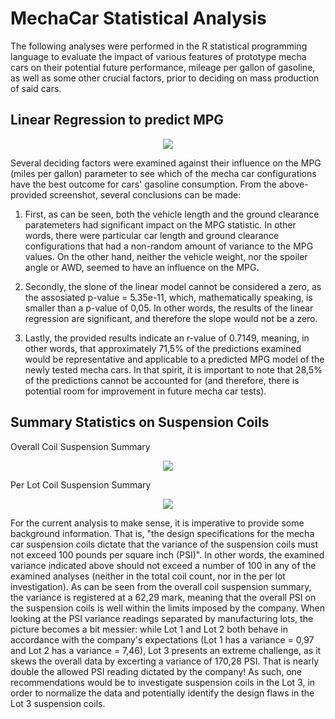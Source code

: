 # MechaCar Statistical Analysis
The following analyses were performed in the R statistical programming language to evaluate the impact of various features of prototype mecha cars on their potential future performance, mileage per gallon of gasoline, as well as some other crucial factors, prior to deciding on mass production of said cars.

## Linear Regression to predict MPG

<p align="center">
  <img src="https://user-images.githubusercontent.com/99566803/171518870-f3e17f79-636c-440d-b898-556d74be39a2.png" />
</p>

Several deciding factors were examined against their influence on the MPG (miles per gallon) parameter to see which of the mecha car configurations have the best outcome for cars' gasoline consumption. From the above-provided screenshot, several conclusions can be made:

1. First, as can be seen, both the vehicle length and the ground clearance paratemeters had significant impact on the MPG statistic. In other words, there were particular car length and ground clearance configurations that had a non-random amount of variance to the MPG values. On the other hand, neither the vehicle weight, nor the spoiler angle or AWD, seemed to have an influence on the MPG.

2. Secondly, the slone of the linear model cannot be considered a zero, as the assosiated p-value = 5.35e-11, which, mathematically speaking, is smaller than a p-value of 0,05. In other words, the results of the linear regression are significant, and therefore the slope would not be a zero.

3. Lastly, the provided results indicate an r-value of 0.7149, meaning, in other words, that approximately 71,5% of the predictions examined would be representative and applicable to a predicted MPG model of the newly tested mecha cars. In that spirit, it is important to note that 28,5% of the predictions cannot be accounted for (and therefore, there is potential room for improvement in future mecha car tests).

## Summary Statistics on Suspension Coils

Overall Coil Suspension Summary
<p align="center">
  <img src="https://user-images.githubusercontent.com/99566803/171524444-b903cf84-9bef-4b3f-b7c8-dc12413d9ab6.png" />
</p>

Per Lot Coil Suspension Summary
<p align="center">
  <img src="https://user-images.githubusercontent.com/99566803/171524446-d6301c14-50da-4961-9146-c55af5d176aa.png" />
</p>

For the current analysis to make sense, it is imperative to provide some background information. That is, "the design specifications for the mecha car suspension  coils dictate that the variance of the suspension coils must not exceed 100 pounds per square inch (PSI)". In other words, the examined variance indicated above should not exceed a number of 100 in any of the examined analyses (neither in the total coil count, nor in the per lot investigation).
As can be seen from the overall coil suspension summary, the variance is registered at a 62,29 mark, meaning that the overall PSI on the suspension coils is well within the limits imposed by the company. When looking at the PSI variance readings separated by manufacturing lots, the picture becomes a bit messier: while Lot 1 and Lot 2 both behave in accordance with the company's expectations (Lot 1 has a variance = 0,97 and Lot 2 has a variance = 7,46), Lot 3 presents an extreme challenge, as it skews the overall data by excerting a variance of 170,28 PSI. That is nearly double the allowed PSI reading dictated by the company!
As such, one recommendations would be to investigate suspension coils in the Lot 3, in order to normalize the data and potentially identify the design flaws in the Lot 3 suspension coils.
